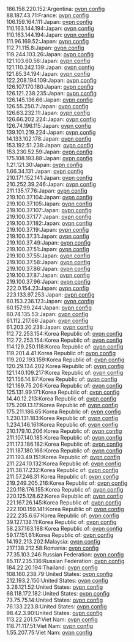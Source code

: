 186.158.220.152:Argentina: [ovpn config](vpn/186_158_220_152.ovpn)  
88.187.43.71:France: [ovpn config](vpn/88_187_43_71.ovpn)  
106.159.164.111:Japan: [ovpn config](vpn/106_159_164_111.ovpn)  
110.163.144.194:Japan: [ovpn config](vpn/110_163_144_194.ovpn)  
110.163.144.194:Japan: [ovpn config](vpn/110_163_144_194.ovpn)  
111.96.169.52:Japan: [ovpn config](vpn/111_96_169_52.ovpn)  
112.71.115.8:Japan: [ovpn config](vpn/112_71_115_8.ovpn)  
119.244.103.26:Japan: [ovpn config](vpn/119_244_103_26.ovpn)  
121.103.60.56:Japan: [ovpn config](vpn/121_103_60_56.ovpn)  
121.110.242.139:Japan: [ovpn config](vpn/121_110_242_139.ovpn)  
121.85.34.194:Japan: [ovpn config](vpn/121_85_34_194.ovpn)  
122.208.194.109:Japan: [ovpn config](vpn/122_208_194_109.ovpn)  
126.107.170.180:Japan: [ovpn config](vpn/126_107_170_180.ovpn)  
126.121.238.235:Japan: [ovpn config](vpn/126_121_238_235.ovpn)  
126.145.136.66:Japan: [ovpn config](vpn/126_145_136_66.ovpn)  
126.55.250.7:Japan: [ovpn config](vpn/126_55_250_7.ovpn)  
126.63.232.11:Japan: [ovpn config](vpn/126_63_232_11.ovpn)  
126.66.202.224:Japan: [ovpn config](vpn/126_66_202_224.ovpn)  
126.74.196.115:Japan: [ovpn config](vpn/126_74_196_115.ovpn)  
139.101.219.224:Japan: [ovpn config](vpn/139_101_219_224.ovpn)  
14.133.102.178:Japan: [ovpn config](vpn/14_133_102_178.ovpn)  
153.192.51.238:Japan: [ovpn config](vpn/153_192_51_238.ovpn)  
153.230.52.59:Japan: [ovpn config](vpn/153_230_52_59.ovpn)  
175.108.193.88:Japan: [ovpn config](vpn/175_108_193_88.ovpn)  
1.21.121.30:Japan: [ovpn config](vpn/1_21_121_30.ovpn)  
1.66.34.131:Japan: [ovpn config](vpn/1_66_34_131.ovpn)  
210.171.152.141:Japan: [ovpn config](vpn/210_171_152_141.ovpn)  
210.252.39.246:Japan: [ovpn config](vpn/210_252_39_246.ovpn)  
211.135.17.76:Japan: [ovpn config](vpn/211_135_17_76.ovpn)  
219.100.37.104:Japan: [ovpn config](vpn/219_100_37_104.ovpn)  
219.100.37.105:Japan: [ovpn config](vpn/219_100_37_105.ovpn)  
219.100.37.107:Japan: [ovpn config](vpn/219_100_37_107.ovpn)  
219.100.37.177:Japan: [ovpn config](vpn/219_100_37_177.ovpn)  
219.100.37.182:Japan: [ovpn config](vpn/219_100_37_182.ovpn)  
219.100.37.19:Japan: [ovpn config](vpn/219_100_37_19.ovpn)  
219.100.37.31:Japan: [ovpn config](vpn/219_100_37_31.ovpn)  
219.100.37.49:Japan: [ovpn config](vpn/219_100_37_49.ovpn)  
219.100.37.51:Japan: [ovpn config](vpn/219_100_37_51.ovpn)  
219.100.37.55:Japan: [ovpn config](vpn/219_100_37_55.ovpn)  
219.100.37.58:Japan: [ovpn config](vpn/219_100_37_58.ovpn)  
219.100.37.86:Japan: [ovpn config](vpn/219_100_37_86.ovpn)  
219.100.37.87:Japan: [ovpn config](vpn/219_100_37_87.ovpn)  
219.100.37.96:Japan: [ovpn config](vpn/219_100_37_96.ovpn)  
222.0.154.23:Japan: [ovpn config](vpn/222_0_154_23.ovpn)  
223.133.97.253:Japan: [ovpn config](vpn/223_133_97_253.ovpn)  
60.153.236.123:Japan: [ovpn config](vpn/60_153_236_123.ovpn)  
60.157.99.244:Japan: [ovpn config](vpn/60_157_99_244.ovpn)  
60.74.135.53:Japan: [ovpn config](vpn/60_74_135_53.ovpn)  
61.112.217.66:Japan: [ovpn config](vpn/61_112_217_66.ovpn)  
61.203.20.238:Japan: [ovpn config](vpn/61_203_20_238.ovpn)  
112.72.253.154:Korea Republic of: [ovpn config](vpn/112_72_253_154.ovpn)  
112.72.253.154:Korea Republic of: [ovpn config](vpn/112_72_253_154.ovpn)  
114.129.250.118:Korea Republic of: [ovpn config](vpn/114_129_250_118.ovpn)  
119.201.4.41:Korea Republic of: [ovpn config](vpn/119_201_4_41.ovpn)  
119.202.193.159:Korea Republic of: [ovpn config](vpn/119_202_193_159.ovpn)  
120.29.134.202:Korea Republic of: [ovpn config](vpn/120_29_134_202.ovpn)  
121.140.109.217:Korea Republic of: [ovpn config](vpn/121_140_109_217.ovpn)  
121.156.14.87:Korea Republic of: [ovpn config](vpn/121_156_14_87.ovpn)  
121.169.75.206:Korea Republic of: [ovpn config](vpn/121_169_75_206.ovpn)  
125.131.99.171:Korea Republic of: [ovpn config](vpn/125_131_99_171.ovpn)  
14.40.12.213:Korea Republic of: [ovpn config](vpn/14_40_12_213.ovpn)  
175.209.13.17:Korea Republic of: [ovpn config](vpn/175_209_13_17.ovpn)  
175.211.186.65:Korea Republic of: [ovpn config](vpn/175_211_186_65.ovpn)  
1.230.131.183:Korea Republic of: [ovpn config](vpn/1_230_131_183.ovpn)  
1.234.146.161:Korea Republic of: [ovpn config](vpn/1_234_146_161.ovpn)  
210.179.10.206:Korea Republic of: [ovpn config](vpn/210_179_10_206.ovpn)  
211.107.140.185:Korea Republic of: [ovpn config](vpn/211_107_140_185.ovpn)  
211.173.186.182:Korea Republic of: [ovpn config](vpn/211_173_186_182.ovpn)  
211.187.180.166:Korea Republic of: [ovpn config](vpn/211_187_180_166.ovpn)  
211.193.49.151:Korea Republic of: [ovpn config](vpn/211_193_49_151.ovpn)  
211.224.10.132:Korea Republic of: [ovpn config](vpn/211_224_10_132.ovpn)  
211.38.17.232:Korea Republic of: [ovpn config](vpn/211_38_17_232.ovpn)  
211.57.246.31:Korea Republic of: [ovpn config](vpn/211_57_246_31.ovpn)  
219.249.205.216:Korea Republic of: [ovpn config](vpn/219_249_205_216.ovpn)  
220.118.176.155:Korea Republic of: [ovpn config](vpn/220_118_176_155.ovpn)  
220.125.128.62:Korea Republic of: [ovpn config](vpn/220_125_128_62.ovpn)  
221.167.26.145:Korea Republic of: [ovpn config](vpn/221_167_26_145.ovpn)  
222.100.159.141:Korea Republic of: [ovpn config](vpn/222_100_159_141.ovpn)  
222.235.6.67:Korea Republic of: [ovpn config](vpn/222_235_6_67.ovpn)  
39.127.138.11:Korea Republic of: [ovpn config](vpn/39_127_138_11.ovpn)  
58.237.163.188:Korea Republic of: [ovpn config](vpn/58_237_163_188.ovpn)  
59.17.151.61:Korea Republic of: [ovpn config](vpn/59_17_151_61.ovpn)  
14.192.213.202:Malaysia: [ovpn config](vpn/14_192_213_202.ovpn)  
217.138.212.58:Romania: [ovpn config](vpn/217_138_212_58.ovpn)  
77.35.103.246:Russian Federation: [ovpn config](vpn/77_35_103_246.ovpn)  
85.117.235.136:Russian Federation: [ovpn config](vpn/85_117_235_136.ovpn)  
184.22.20.194:Thailand: [ovpn config](vpn/184_22_20_194.ovpn)  
108.160.238.79:United States: [ovpn config](vpn/108_160_238_79.ovpn)  
212.193.2.150:United States: [ovpn config](vpn/212_193_2_150.ovpn)  
3.28.121.52:United States: [ovpn config](vpn/3_28_121_52.ovpn)  
68.118.172.182:United States: [ovpn config](vpn/68_118_172_182.ovpn)  
73.75.75.14:United States: [ovpn config](vpn/73_75_75_14.ovpn)  
76.133.223.8:United States: [ovpn config](vpn/76_133_223_8.ovpn)  
98.42.3.90:United States: [ovpn config](vpn/98_42_3_90.ovpn)  
113.22.201.57:Viet Nam: [ovpn config](vpn/113_22_201_57.ovpn)  
118.71.117.51:Viet Nam: [ovpn config](vpn/118_71_117_51.ovpn)  
1.55.207.75:Viet Nam: [ovpn config](vpn/1_55_207_75.ovpn)  
